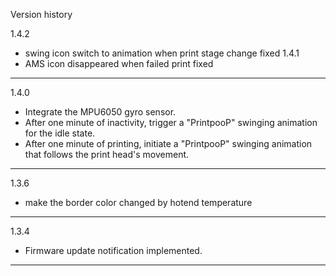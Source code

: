 Version history

1.4.2
- swing icon switch to animation when print stage change fixed
1.4.1
- AMS icon disappeared when failed print fixed
---
1.4.0
- Integrate the MPU6050 gyro sensor.
- After one minute of inactivity, trigger a "PrintpooP" swinging animation for the idle state.
- After one minute of printing, initiate a "PrintpooP" swinging animation that follows the print head's movement.
---
1.3.6
- make the border color changed by hotend temperature
---
1.3.4
- Firmware update notification implemented.
---
